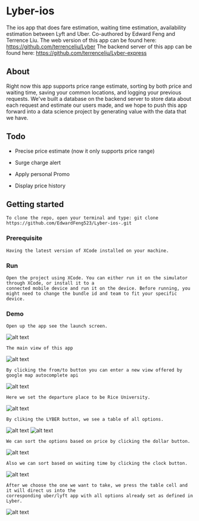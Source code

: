 
# Lyber-ios
The ios app that does fare estimation, waiting time estimation, availability estimation between Lyft and Uber. 
Co-authored by Edward Feng and Terrence Liu.
The web version of this app can be found here: https://github.com/terrenceliu/Lyber
The backend server of this app can be found here: https://github.com/terrenceliu/Lyber-express

## About
Right now this app supports price range estimate, sorting by both price and waiting time, saving your common locations, and
logging your previous requests. We've built a database on the backend server to store data about each request and estimate our
users made, and we hope to push this app forward into a data science project by generating value with the data that we have.

## Todo

-  Precise price estimate (now it only supports price range)

- Surge charge alert

- Apply personal Promo

- Display price history


## Getting started

```
To clone the repo, open your terminal and type: git clone https://github.com/EdwardFeng523/Lyber-ios-.git
```

### Prerequisite

```
Having the latest version of XCode installed on your machine.
```

### Run

```
Open the project using XCode. You can either run it on the simulator through XCode, or install it to a 
connected mobile device and run it on the device. Before running, you might need to change the bundle id and team to fit your specific device.
```

### Demo

```
Open up the app see the launch screen.
```
![alt text](screenshots/launchscreen.jpg "Launch Screen")
```
The main view of this app
```
![alt text](screenshots/main.jpg "Launch Screen")
```
By clicking the from/to button you can enter a new view offered by google map autocomplete api
```
![alt text](screenshots/autoComplete.jpg "Launch Screen")
```
Here we set the departure place to be Rice University.
```
![alt text](screenshots/from.jpg "Launch Screen")
```
By cliking the LYBER button, we see a table of all options.
```
![alt text](screenshots/calling.jpg "Launch Screen")
![alt text](screenshots/gotResult.jpg "Launch Screen")
```
We can sort the options based on price by clicking the dollar button.
```
![alt text](screenshots/sortByPrice.jpg "Launch Screen")
```
Also we can sort based on waiting time by clicking the clock button.
```
![alt text](screenshots/sortByTime.jpg "Launch Screen")
```
After we choose the one we want to take, we press the table cell and it will direct us into the
corresponding uber/lyft app with all options already set as defined in Lyber.
```
![alt text](screenshots/directToUber.jpg "Launch Screen")
